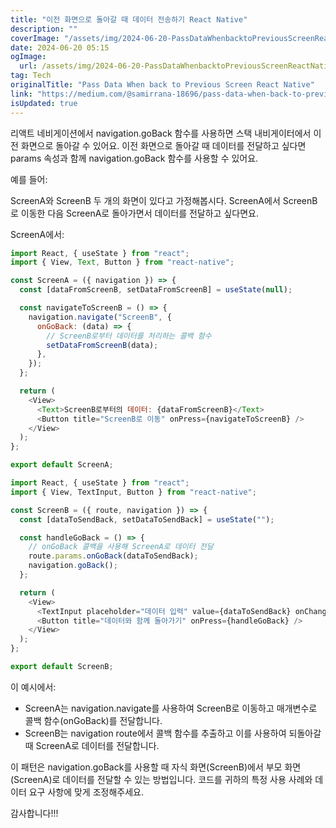 ```yaml
---
title: "이전 화면으로 돌아갈 때 데이터 전송하기 React Native"
description: ""
coverImage: "/assets/img/2024-06-20-PassDataWhenbacktoPreviousScreenReactNative_0.png"
date: 2024-06-20 05:15
ogImage:
  url: /assets/img/2024-06-20-PassDataWhenbacktoPreviousScreenReactNative_0.png
tag: Tech
originalTitle: "Pass Data When back to Previous Screen React Native"
link: "https://medium.com/@samirrana-18696/pass-data-when-back-to-previous-screen-react-native-393d80be5f0f"
isUpdated: true
---
```


리액트 네비게이션에서 navigation.goBack 함수를 사용하면 스택 내비게이터에서 이전 화면으로 돌아갈 수 있어요. 이전 화면으로 돌아갈 때 데이터를 전달하고 싶다면 params 속성과 함께 navigation.goBack 함수를 사용할 수 있어요.

예를 들어:

ScreenA와 ScreenB 두 개의 화면이 있다고 가정해봅시다. ScreenA에서 ScreenB로 이동한 다음 ScreenA로 돌아가면서 데이터를 전달하고 싶다면요.

ScreenA에서:

<!-- seedividend - 사각형 -->

<ins class="adsbygoogle"
     style="display:block"
     data-ad-client="ca-pub-4877378276818686"
     data-ad-slot="1898504329"
     data-ad-format="auto"
     data-full-width-responsive="true"></ins>

<script>
     (adsbygoogle = window.adsbygoogle || []).push({});
</script>

```js
import React, { useState } from "react";
import { View, Text, Button } from "react-native";

const ScreenA = ({ navigation }) => {
  const [dataFromScreenB, setDataFromScreenB] = useState(null);

  const navigateToScreenB = () => {
    navigation.navigate("ScreenB", {
      onGoBack: (data) => {
        // ScreenB로부터 데이터를 처리하는 콜백 함수
        setDataFromScreenB(data);
      },
    });
  };

  return (
    <View>
      <Text>ScreenB로부터의 데이터: {dataFromScreenB}</Text>
      <Button title="ScreenB로 이동" onPress={navigateToScreenB} />
    </View>
  );
};

export default ScreenA;
```

```js
import React, { useState } from "react";
import { View, TextInput, Button } from "react-native";

const ScreenB = ({ route, navigation }) => {
  const [dataToSendBack, setDataToSendBack] = useState("");

  const handleGoBack = () => {
    // onGoBack 콜백을 사용해 ScreenA로 데이터 전달
    route.params.onGoBack(dataToSendBack);
    navigation.goBack();
  };

  return (
    <View>
      <TextInput placeholder="데이터 입력" value={dataToSendBack} onChangeText={(text) => setDataToSendBack(text)} />
      <Button title="데이터와 함께 돌아가기" onPress={handleGoBack} />
    </View>
  );
};

export default ScreenB;
```

이 예시에서:

- ScreenA는 navigation.navigate를 사용하여 ScreenB로 이동하고 매개변수로 콜백 함수(onGoBack)를 전달합니다.
- ScreenB는 navigation route에서 콜백 함수를 추출하고 이를 사용하여 되돌아갈 때 ScreenA로 데이터를 전달합니다.

<!-- seedividend - 사각형 -->

<ins class="adsbygoogle"
     style="display:block"
     data-ad-client="ca-pub-4877378276818686"
     data-ad-slot="1898504329"
     data-ad-format="auto"
     data-full-width-responsive="true"></ins>

<script>
     (adsbygoogle = window.adsbygoogle || []).push({});
</script>

이 패턴은 navigation.goBack를 사용할 때 자식 화면(ScreenB)에서 부모 화면(ScreenA)로 데이터를 전달할 수 있는 방법입니다. 코드를 귀하의 특정 사용 사례와 데이터 요구 사항에 맞게 조정해주세요.

감사합니다!!!
